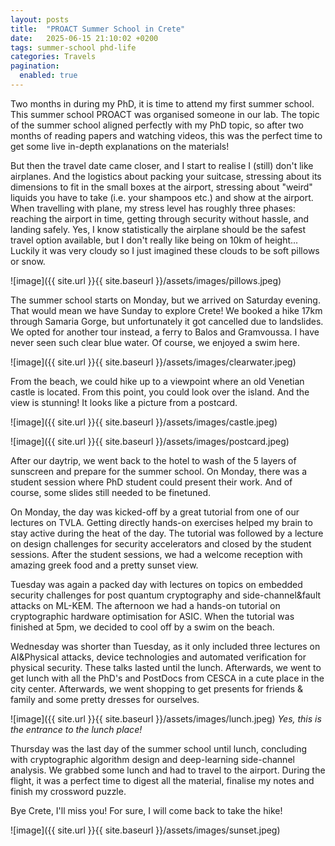 ```yaml
---
layout: posts
title:  "PROACT Summer School in Crete"
date:   2025-06-15 21:10:02 +0200
tags: summer-school phd-life
categories: Travels
pagination:
  enabled: true
---
```


Two months in during my PhD, it is time to attend my first summer school. This summer school PROACT was organised someone in our lab. The topic of the summer school aligned perfectly with my PhD topic, so after two months of reading papers and watching videos, this was the perfect time to get some live in-depth explanations on the materials! 

But then the travel date came closer, and I start to realise I (still) don't like airplanes. And the logistics about packing your suitcase, stressing about its dimensions to fit in the small boxes at the airport, stressing about "weird" liquids you have to take (i.e. your shampoos etc.) and show at the airport. When travelling with plane, my stress level has roughly three phases: reaching the airport in time, getting through security without hassle, and landing safely. Yes, I know statistically the airplane should be the safest travel option available, but I don't really like being on 10km of height... Luckily it was very cloudy so I just imagined these clouds to be soft pillows or snow.

![image]({{ site.url }}{{ site.baseurl }}/assets/images/pillows.jpeg) 

The summer school starts on Monday, but we arrived on Saturday evening. That would mean we have Sunday to explore Crete! We booked a hike 17km through Samaria Gorge, but unfortunately it got cancelled due to landslides. We opted for another tour instead, a ferry to Balos and Gramvoussa. I have never seen such clear blue water. Of course, we enjoyed a swim here.

![image]({{ site.url }}{{ site.baseurl }}/assets/images/clearwater.jpeg) 

From the beach, we could hike up to a viewpoint where an old Venetian castle is located. From this point, you could look over the island. And the view is stunning! It looks like a picture from a postcard. 

![image]({{ site.url }}{{ site.baseurl }}/assets/images/castle.jpeg) 

![image]({{ site.url }}{{ site.baseurl }}/assets/images/postcard.jpeg) 

After our daytrip, we went back to the hotel to wash of the 5 layers of sunscreen and prepare for the summer school. On Monday, there was a student session where PhD student could present their work. And of course, some slides still needed to be finetuned. 

On Monday, the day was kicked-off by a great tutorial from one of our lectures on TVLA. Getting directly hands-on exercises helped my brain to stay active during the heat of the day. The tutorial was followed by a lecture on design challenges for security accelerators and closed by the student sessions. After the student sessions, we had a welcome reception with amazing greek food and a pretty sunset view. 

Tuesday was again a packed day with lectures on topics on embedded security challenges for post quantum cryptography and side-channel&fault attacks on ML-KEM. The afternoon we had a hands-on tutorial on cryptographic hardware optimisation for ASIC. When the tutorial was finished at 5pm, we decided to cool off by a swim on the beach. 

Wednesday was shorter than Tuesday, as it only included three lectures on AI&Physical attacks, device technologies and automated verification for physical security. These talks lasted until the lunch. Afterwards, we went to get lunch with all the PhD's and PostDocs from CESCA in a cute place in the city center. Afterwards, we went shopping to get presents for friends & family and some pretty dresses for ourselves.

![image]({{ site.url }}{{ site.baseurl }}/assets/images/lunch.jpeg) 
<i>Yes, this is the entrance to the lunch place!</i>

Thursday was the last day of the summer school until lunch, concluding with cryptographic algorithm design and deep-learning side-channel analysis. We grabbed some lunch and had to travel to the airport. During the flight, it was a perfect time to digest all the material, finalise my notes and finish my crossword puzzle.

Bye Crete, I'll miss you! For sure, I will come back to take the hike! 

![image]({{ site.url }}{{ site.baseurl }}/assets/images/sunset.jpeg) 